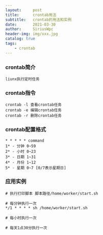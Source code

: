 ```yaml
---
layout:     post
title:      crontab用法
subtitle:   crontab的用法和实例
date:       2021-03-30
author:     SiriusWpc
header-img: img/xxx.jpg
catalog: true
tags:
    - crontab
---
```


### crontab简介
    liunx执行定时任务

### crontab指令
    crontab -l 查看crontab任务
    crontab -e 编辑crontab任务
    crontab -r 删除crontab任务

### crontab配置格式
    * * * * * command
    1* - 分钟 0~59
    2* - 小时 0~23
    3* - 日期 1~31
    4* - 月份 1~12
    5* - 星期 0~7 [0/7表示星期日]

### 应用实例
    # 执行打印脚本 脚本路径/home/worker/start.sh
    
    # 每分钟执行一次
    */1 * * * * sh /home/worker/start.sh
    
    # 每小时执行一次
    
    # 每天1点30分执行一次
    
    


